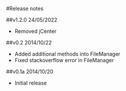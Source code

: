 #Release notes

##v1.2.0 24/05/2022

- Removed jCenter

##v0.2 2014/10/22

- Added additional methods into FileManager
- Fixed stackoverflow error in FileManager

##v0.1a 2014/10/20

- Initial release

